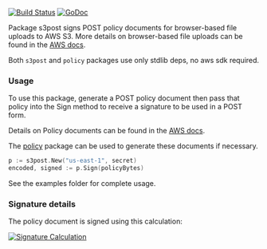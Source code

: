 [![Build Status](https://travis-ci.org/brianfoshee/s3post.png)](https://travis-ci.org/brianfoshee/s3post)
[![GoDoc](https://godoc.org/github.com/brianfoshee/s3post?status.svg)](https://godoc.org/github.com/brianfoshee/s3post)

Package s3post signs POST policy documents for browser-based file uploads
to AWS S3. More details on browser-based file uploads can be found in the
[AWS docs][docs].

Both `s3post` and `policy` packages use only stdlib deps, no aws sdk required.

### Usage

To use this package, generate a POST policy document then pass that policy into
the Sign method to receive a signature to be used in a POST form.

Details on Policy documents can be found in the [AWS docs][pdocs].

The [policy][policy] package can be used to generate these documents if
necessary.

```go
p := s3post.New("us-east-1", secret)
encoded, signed := p.Sign(policyBytes)
```

See the examples folder for complete usage.

### Signature details

The policy document is signed using this calculation:

[![Signature Calculation](http://docs.aws.amazon.com/AmazonS3/latest/API/images/sigV4-post.png)](http://docs.aws.amazon.com/AmazonS3/latest/API/sigv4-UsingHTTPPOST.html#sigv4-post-signature-calc)

[docs]: http://docs.aws.amazon.com/AmazonS3/latest/API/sigv4-UsingHTTPPOST.html
[pdocs]: http://docs.aws.amazon.com/AmazonS3/latest/API/sigv4-HTTPPOSTConstructPolicy.html
[policy]: https://github.com/brianfoshee/s3post/tree/master/policy
